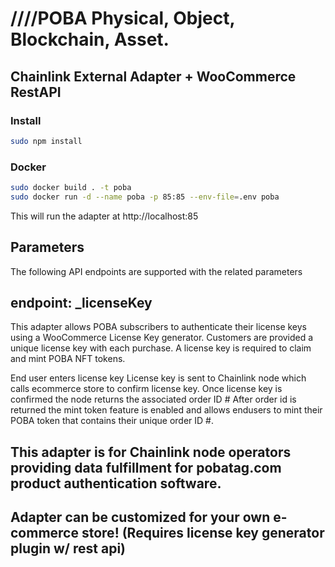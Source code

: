 # ////POBA Physical, Object, Blockchain, Asset.

## Chainlink External Adapter + WooCommerce RestAPI

### Install
```bash
sudo npm install
```

### Docker
```bash
sudo docker build . -t poba
sudo docker run -d --name poba -p 85:85 --env-file=.env poba
```

This will run the adapter at http://localhost:85



## Parameters
The following API endpoints are supported with the related parameters

## endpoint: _licenseKey

This adapter allows POBA subscribers to authenticate their license keys 
using a WooCommerce License Key generator. Customers are provided a
unique license key with each purchase. A license key is required to claim
and mint POBA NFT tokens.  

End user enters license key
License key is sent to Chainlink node which calls ecommerce store to confirm license key.
Once license key is confirmed the node returns the associated order ID #
After order id is returned the mint token feature is enabled and allows endusers
to mint their POBA token that contains their unique order ID #.


## This adapter is for Chainlink node operators providing data fulfillment for pobatag.com product authentication software. ## 

## Adapter can be customized for your own e-commerce store! (Requires license key generator plugin w/ rest api) ##




```
